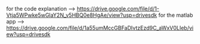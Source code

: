for the code explanation --> https://drive.google.com/file/d/1-Vtja5WPwke5wGlaY2N_v5HBQ0e8HgAe/view?usp=drivesdk
for the matlab app --> https://drive.google.com/file/d/1a55umMccGBFaDIvtzEzd9C_aWxV0LIeb/view?usp=drivesdk
